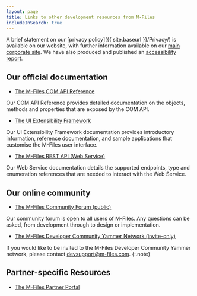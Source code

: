 ```yaml
---
layout: page
title: Links to other development resources from M-Files
includeInSearch: true
---
```


A brief statement on our [privacy policy]({{ site.baseurl }}/Privacy/) is available on our website, with further information available on our [main corporate site](https://www.m-files.com/privacy-policy-statement).  We have also produced and published an [accessibility report](AccessibilityReport.pdf).

## Our official documentation

* [The M-Files COM API Reference](https://www.m-files.com/api/documentation/index.html)

Our COM API Reference provides detailed documentation on the objects, methods and properties that are exposed by the COM API.

* [The UI Extensibility Framework](https://www.m-files.com/UI_Extensibility_Framework/)

Our UI Extensibility Framework documentation provides introductory information, reference documentation, and sample applications that customise the M-Files user interface.

* [The M-Files REST API (Web Service)](https://developer.m-files.com/APIs/REST-API/Reference/)

Our Web Service documentation details the supported endpoints, type and enumeration references that are needed to interact with the Web Service.

## Our online community

* [The M-Files Community Forum (public)](http://community.m-files.com)

Our community forum is open to all users of M-Files.  Any questions can be asked, from development through to design or implementation.

* [The M-Files Developer Community Yammer Network (invite-only)](https://www.yammer.com/m-filesdevelopercommunity/)

If you would like to be invited to the M-Files Developer Community Yammer network, please contact <a href="mailto:devsupport@m-files.com">devsupport@m-files.com</a>.
{:.note}

## Partner-specific Resources

* [The M-Files Partner Portal](https://partners.cloudvault.m-files.com/)